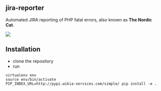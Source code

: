 jira-reporter
-------------

Automated JIRA reporting of PHP fatal errors, also known as **The Nordic Cat**.

![](http://fashionablygeek.com/wp-content/uploads/2014/11/kitty-cat-viking-hat-04.jpg)

## Installation

* clone the repository
* run

```
virtualenv env
source env/bin/activate
PIP_INDEX_URL=http://pypi.wikia-services.com/simple/ pip install -e .
```
